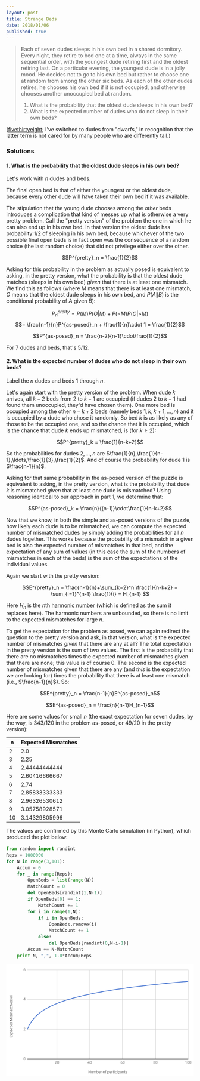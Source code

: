 ```yaml
---
layout: post
title: Strange Beds
date: 2018/01/06
published: true
---
```


>Each of seven dudes sleeps in his own bed in a shared dormitory. Every night, they retire to bed one at a time, always in the same sequential order, with the youngest dude retiring first and the oldest retiring last. On a particular evening, the youngest dude is in a jolly mood. He decides not to go to his own bed but rather to choose one at random from among the other six beds. As each of the other dudes retires, he chooses his own bed if it is not occupied, and otherwise chooses another unoccupied bed at random.
>
>1. What is the probability that the oldest dude sleeps in his own bed?
>2. What is the expected number of dudes who do not sleep in their own beds?

<!--more-->

([fivethirtyeight](https://fivethirtyeight.com/features/where-will-the-seven-dwarfs-sleep-tonight/); I've switched to dudes from "dwarfs," in recognition that the latter term is not cared for by many people who are differently tall.)

### Solutions

#### 1. What is the probability that the oldest dude sleeps in his own bed?

Let's work with $n$ dudes and beds.

The final open bed is that of either the youngest or the oldest dude, because every other dude will have taken their own bed if it was available.

The stipulation that the young dude chooses among the _other_ beds introduces a complication that kind of messes up what is otherwise a very pretty problem. Call the "pretty version" of the problem the one in which he can also end up in his own bed. In that version the oldest dude has probability $1/2$ of sleeping in his own bed, because whichever of the two possible final open beds is in fact open was the consequence of a random choice (the last random choice) that did not privilege either over the other.

$$P^{pretty}_n = \frac{1}{2}$$

Asking for this probability in the problem as actually posed is equivalent to asking, in the pretty version, what the probability is that the oldest dude matches (sleeps in his own bed) _given_ that there is at least one mismatch. We find this as follows (where $M$ means that there is at least one mismatch, $O$ means that the oldest dude sleeps in his own bed, and $P(A\|B)$ is the conditional probability of $A$ given $B$):

$$P^{pretty}_n = P(M)P(O|M) + P(\neg M)P(O | \neg M)$$
$$= \frac{n-1}{n}P^{as-posed}_n + \frac{1}{n}\cdot 1 = \frac{1}{2}$$

$$P^{as-posed}_n = \frac{n-2}{n-1}\cdot\frac{1}{2}$$ 

For $7$ dudes and beds, that's $5/12$.

#### 2. What is the expected number of dudes who do not sleep in their own beds?

Label the $n$ dudes and beds $1$ through $n$.

Let's again start with the pretty version of the problem. When dude $k$ arrives, all $k-2$ beds from $2$ to $k-1$ are occupied (if dudes $2$ to $k-1$ had found them unoccupied, they'd have chosen them). One more bed is occupied among the other $n-k+2$ beds (namely beds $1,k,k+1,\ldots,n$) and it is occupied by a dude who chose it randomly. So bed $k$ is as likely as any of those to be the occupied one, and so the chance that it is occupied, which is the chance that dude $k$ ends up mismatched, is (for $k\geq2$):

$$P^{pretty}_k = \frac{1}{n-k+2}$$

So the probabilities for dudes $2,\ldots,n$ are $\frac{1}{n},\frac{1}{n-1},\ldots,\frac{1}{3},\frac{1}{2}$. And of course the probability for dude $1$ is $\frac{n-1}{n}$.

Asking for that same probability in the as-posed version of the puzzle is equivalent to asking, in the pretty version, what is the probability that dude $k$ is mismatched _given_ that at least one dude is mismatched? Using reasoning identical to our approach in part $1$, we determine that:

$$P^{as-posed}_k = \frac{n}{(n-1)}\cdot\frac{1}{n-k+2}$$

Now that we know, in both the simple and as-posed versions of the puzzle, how likely each dude is to be mismatched, we can compute the expected number of mismatched dudes by simply adding the probabilities for all $n$ dudes together. This works because the probability of a mismatch in a given bed is also the expected number of mismatches in that bed, and the expectation of any sum of values (in this case the sum of the numbers of mismatches in each of the beds) is the sum of the expectations of the individual values.

Again we start with the pretty version:

$$E^{pretty}_n = \frac{n-1}{n}+\sum_{k=2}^n \frac{1}{n-k+2} 
= \sum_{i=1}^{n-1} \frac{1}{i} = H_{n-1}
$$

Here $H_n$ is the $n$th [harmonic number](http://mathworld.wolfram.com/HarmonicSeries.html) (which is defined as the sum it replaces here). The harmonic numbers are unbounded, so there is no limit to the expected mismatches for large $n$.

To get the expectation for the problem as posed, we can again redirect the question to the pretty version and ask, in that version,  what is the expected number of mismatches _given_ that there are any at all? The total expectation in the pretty version is the sum of two values. The first is the probability that there are no mismatches times the expected number of mismatches given that there are none; this value is of course $0$. The second is the expected number of mismatches given that there are any (and _this_ is the expectation we are looking for) times the probability that there is at least one mismatch (i.e., $\frac{n-1}{n}$). So:

$$E^{pretty}_n = \frac{n-1}{n}E^{as-posed}_n$$

$$E^{as-posed}_n = \frac{n}{n-1}H_{n-1}$$

Here are some values for small $n$ (the exact expectation for seven dudes, by the way, is $343/120$ in the problem as-posed, or $49/20$ in the pretty version):

n | Expected Mismatches 
--- |:---
2 | 2.0
3 | 2.25
4 | 2.44444444444
5 | 2.60416666667
6 | 2.74
7 | 2.85833333333
8 | 2.96326530612
9 | 3.05758928571
10 | 3.14329805996

The values are confirmed by this Monte Carlo simulation (in Python), which produced the plot below:

```python
from random import randint
Reps = 1000000
for N in range(3,101):
	Accum = 0
	for _ in range(Reps):
		OpenBeds = list(range(N))
		MatchCount = 0
		del OpenBeds[randint(1,N-1)]
		if OpenBeds[0] == 1:
			MatchCount += 1
		for i in range(1,N):
			if i in OpenBeds:
				OpenBeds.remove(i)
				MatchCount += 1
			else:
				del OpenBeds[randint(0,N-i-1)]
		Accum += N-MatchCount
	print N, ",", 1.0*Accum/Reps
```

![Graph of expectation versus n.](/img/ExpectedMismatches.png)

<br>
